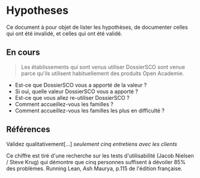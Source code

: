 # Hypotheses

Ce document à pour objet de lister les hypothèses, de documenter celles qui ont été invalidé, et celles qui ont été validé.


## En cours


> Les établissements qui sont venus utiliser DossierSCO sont venue parce qu'ils utilisent habituellement des produits Open Academie.

- Est-ce que DossierSCO vous a apporté de la valeur ?
- Si oui, quelle valeur DossierSCO vous a apporté ?
- Est-ce que vous allez re-utiliser DossierSCO ?
- Comment accueillez-vous les familles ?
- Comment accueillez-vous les familles les plus en difficulté ?


## Références

Validez qualitativement[...] _seulement cinq entretiens avec les clients_

Ce chiffre est tiré d'une recherche sur les tests d'utilisabilité (Jacob Nielsen / Steve Krug) qui démontre que cinq personnes suffisent à dévoiler 85% des problèmes. Running Lean, Ash Maurya, p.115 de l'édition française.
